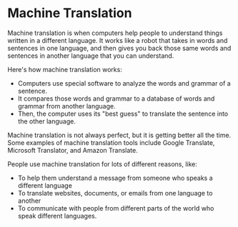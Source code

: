 # Machine Translation

Machine translation is when computers help people to understand things written in a different language. It works like a robot that takes in words and sentences in one language, and then gives you back those same words and sentences in another language that you can understand.

Here's how machine translation works:

* Computers use special software to analyze the words and grammar of a sentence.
* It compares those words and grammar to a database of words and grammar from another language.
* Then, the computer uses its "best guess" to translate the sentence into the other language.

Machine translation is not always perfect, but it is getting better all the time. Some examples of machine translation tools include Google Translate, Microsoft Translator, and Amazon Translate.

People use machine translation for lots of different reasons, like:

* To help them understand a message from someone who speaks a different language
* To translate websites, documents, or emails from one language to another
* To communicate with people from different parts of the world who speak different languages.
